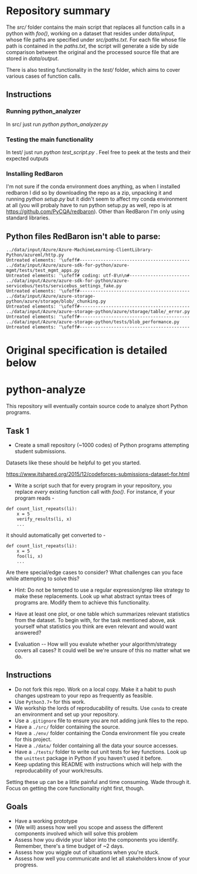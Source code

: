 # Repository summary
The *src/* folder contains the main script that replaces all function calls in a python with *foo()*, working on a dataset that resides under *data/input*, whose file paths are specified under *src/paths.txt*. For each file whose file path is contained in the *paths.txt*, the script will generate a side by side comparison between the original and the processed source file that are stored in *data/output*.

There is also testing functionality in the *test/* folder, which aims to cover various cases of function calls.

## Instructions
### Running python_analyzer
In src/  just run *python python_analyzer.py*
### Testing the main functionality
In test/  just run *python test_script.py* . Feel free to peek at the tests and their expected outputs
### Installing RedBaron
I'm not sure if the conda environment does anything, as when I installed redbaron I did so by downloading the repo as a zip, unpacking it and running *python setup.py* but it didn't seem to affect my conda environment at all (you will probaly have to run python setup.py as well, repo is at https://github.com/PyCQA/redbaron). Other than RedBaron I'm only using standard libraries.
## Python files RedBaron isn't able to parse:
```
../data/input/Azure/Azure-MachineLearning-ClientLibrary-Python/azureml/http.py
Untreated elements: '\ufeff#------------------------------------------
../data/input/Azure/azure-sdk-for-python/azure-mgmt/tests/test_mgmt_apps.py
Untreated elements: '\ufeff# coding: utf-8\n\n#-----------------------
../data/input/Azure/azure-sdk-for-python/azure-servicebus/tests/servicebus_settings_fake.py
Untreated elements: '\ufeff#------------------------------------------
../data/input/Azure/azure-storage-python/azure/storage/blob/_chunking.py
Untreated elements: '\ufeff#------------------------------------------
../data/input/Azure/azure-storage-python/azure/storage/table/_error.py
Untreated elements: '\ufeff#------------------------------------------
../data/input/Azure/azure-storage-python/tests/blob_performance.py
Untreated elements: '\ufeff#------------------------------------------
```
# Original specification is detailed below

# python-analyze

This repository will eventually contain source code to analyze short Python programs.

## Task 1
- Create a small repository (~1000 codes) of Python programs attempting student submissions.

Datasets like these should be helpful to get you started.

https://www.itshared.org/2015/12/codeforces-submissions-dataset-for.html

- Write a script such that for every program in your repository, you replace *every* existing function call with *foo()*.
For instance, if your program reads -
```
def count_list_repeats(li):
    x = 5
    verify_results(li, x)
    ...
```
it should automatically get converted to -
```
def count_list_repeats(li):
    x = 5
    foo(li, x)
    ...
```
Are there special/edge cases to consider? What challenges can you face while attempting to solve this?

- Hint: Do not be tempted to use a regular expression/grep like strategy to make these replacements. Look up what abstract syntax trees of programs are. Modify them to achieve this functionality.

- Have at least one plot, or one table which summarizes relevant statistics from the dataset. To begin with, for the task mentioned above, ask yourself what statistics you think are even relevant and would want answered?

- Evaluation -- How will you evalute whether your algorithm/strategy covers all cases? It could well be we're unsure of this no matter what we do.

## Instructions
- Do not fork this repo. Work on a local copy. Make it a habit to push changes upstream to your repo as frequently as feasible.
- Use `Python3.7+` for this work.
- We workship the lords of reproducability of results. Use `conda` to create an environment and set up your repository. 
- Use a `.gitignore` file to ensure you are not adding junk files to the repo.
- Have a `./src/` folder containing the source.
- Have a `./env/` folder containing the Conda environment file you create for this project.
- Have a `./data/` folder containing all the data your source accesses.
- Have a `./tests/` folder to write out unit tests for key functions. Look up the `unittest` package in Python if you haven't used it before.
- Keep updating this README with instructions which will help with the reproducability of your work/results.

Setting these up can be a little painful and time consuming. Wade through it. Focus on getting the core functionality right first, though.



## Goals
- Have a working prototype
- (We will) assess how well you scope and assess the different components involved which will solve this problem
- Assess how you divide your labor into the components you identify. Remember, there's a time budget of ~2 days.
- Assess how you wiggle out of situations when you're stuck.
- Assess how well you communicate and let all stakeholders know of your progress.

